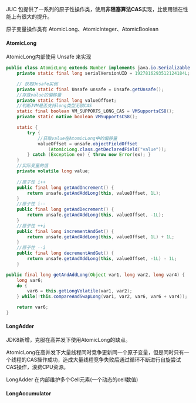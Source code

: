 JUC 包提供了一系列的原子性操作类，使用**非阻塞算法CAS**实现，比使用锁在性能上有很大的提升。

原子变量操作类有 AtomicLong、AtomicInteger、AtomicBoolean

####  AtomicLong

AtomicLong内部使用 Unsafe 来实现

```java
public class AtomicLong extends Number implements java.io.Serializable {
    private static final long serialVersionUID = 1927816293512124184L;

    // 获取Unsafe实例
    private static final Unsafe unsafe = Unsafe.getUnsafe();
    //存放value的偏移量
    private static final long valueOffset;
    //判断JVM是否支持long类型无锁CAS
    static final boolean VM_SUPPORTS_LONG_CAS = VMSupportsCS8();
    private static native boolean VMSupportsCS8();

    static {
        try {
            //获取value在AtomicLong中的偏移量
            valueOffset = unsafe.objectFieldOffset
                (AtomicLong.class.getDeclaredField("value"));
        } catch (Exception ex) { throw new Error(ex); }
    }
	//实际变量的值
    private volatile long value;
    
    //原子性 i++
    public final long getAndIncrement() {
        return unsafe.getAndAddLong(this, valueOffset, 1L);
    }
    //原子性 i--
    public final long getAndDecrement() {
        return unsafe.getAndAddLong(this, valueOffset, -1L);
    }
    //原子性 ++i
	public final long incrementAndGet() {
        return unsafe.getAndAddLong(this, valueOffset, 1L) + 1L;
    }
    //原子性 --i
	public final long decrementAndGet() {
        return unsafe.getAndAddLong(this, valueOffset, -1L) - 1L;
    }


```

```java
public final long getAndAddLong(Object var1, long var2, long var4) {
    long var6;
    do {
        var6 = this.getLongVolatile(var1, var2);
    } while(!this.compareAndSwapLong(var1, var2, var6, var6 + var4));

    return var6;
}
```



####  LongAdder

JDK8新增，克服在高并发下使用AtomicLong的缺点。

AtomicLong在高并发下大量线程同时竞争更新同一个原子变量，但是同时只有一个线程的CAS操作成功，造成大量线程竞争失败后通过循环不断进行自旋尝试CAS操作，浪费CPU资源。

LongAdder 在内部维护多个Cell元素(一个动态的cell数值)



#### LongAccumulator 

